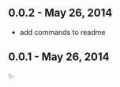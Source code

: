 
0.0.2 - May 26, 2014
--------------------
* add commands to readme

0.0.1 - May 26, 2014
--------------------
:sparkles: